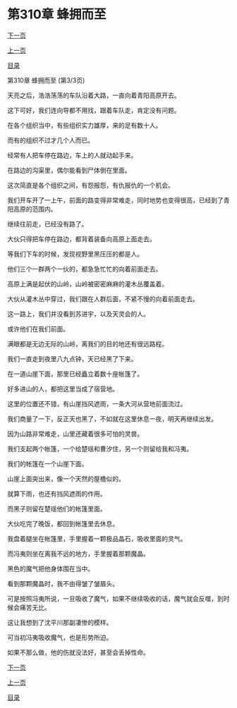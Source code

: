 <h1>第310章   蜂拥而至</h1>
            <div><p><a href="./930_%E7%AC%AC311%E7%AB%A0_%E8%87%AA%E4%B8%8D%E9%87%8F%E5%8A%9B.md">下一页</a></p><p><a href="./928_%E7%AC%AC310%E7%AB%A0_%E8%9C%82%E6%8B%A5%E8%80%8C%E8%87%B3.md">上一页</a></p><p><a href="../">目录</a></p></div>
            <div><p>第310章   蜂拥而至 (第3/3页)</p><p>天亮之后，浩浩荡荡的车队沿着大路，一直向着青阳高原开去。</p><p>这下可好，我们连向导都不用找，跟着车队走，肯定没有问题。</p><p>在各个组织当中，有些组织实力雄厚，来的足有数十人。</p><p>而有的组织不过才几个人而已。</p><p>经常有人把车停在路边，车上的人就动起手来。</p><p>在路边的沟渠里，偶尔能看到尸体倒在里面。</p><p>这次简直是各个组织之间，有怨报怨，有仇报仇的一个机会。</p><p>我们开车开了一上午，前面的路变得非常难走，同时地势也变得很高，已经到了青阳高原的范围内。</p><p>继续往前走，已经没有路了。</p><p>大伙只得把车停在路边，都背着装备向高原上面走去。</p><p>等我们下车的时候，发现视野里黑压压的都是人。</p><p>他们三个一群两个一伙的，都急急忙忙的向着前面走去。</p><p>高原上满是起伏的山岭，山岭被密密麻麻的灌木丛覆盖着。</p><p>大伙从灌木丛中穿过，我们跟在人群后面，不紧不慢的向着前面走去。</p><p>这一路上，我们并没看到苏进宇，以及天灵会的人。</p><p>或许他们在我们前面。</p><p>满眼都是无边无际的山岭，离我们的目的地还有很远路程。</p><p>我们一直走到夜里八九点钟，天已经黑了下来。</p><p>在一道山崖下面，那里已经矗立着数十座帐篷了。</p><p>好多进山的人，都把这里当成了宿营地。</p><p>这里的位置还不错，有山崖挡风遮雨，一条大河从营地前面流过。</p><p>我们商量了一下，反正天也黑了，不如就在这里休息一夜，明天再继续出发。</p><p>因为山路非常难走，山里还藏着很多可怕的灵兽。</p><p>我们支起两个帐篷，一个给楚瑶和曹汐住，另一个则留给我和冯夷。</p><p>我们的帐篷在一个山崖下面。</p><p>山崖上面突出来，像一个天然的屋檐似的。</p><p>就算下雨，也还有挡风遮雨的作用。</p><p>而黑子则留在楚瑶他们的帐篷里面。</p><p>大伙吃完了晚饭，都回到帐篷里去休息。</p><p>我盘着腿坐在帐篷里，手里握着一颗极品晶石，吸收里面的灵气。</p><p>而冯夷则坐在离我不远的地方，手里握着那颗魔晶。</p><p>黑色的魔气把他身体围在当中。</p><p>看到那颗魔晶时，我不由得皱了皱眉头。</p><p>可是按照冯夷所说，一旦吸收了魔气，如果不继续吸收的话，魔气就会反噬，到时候会痛苦无比。</p><p>这让我想到了沈平川那副凄惨的模样。</p><p>可当初冯夷吸收魔气，也是形势所迫。</p><p>如果不那么做，他的伤就没法好，甚至会丢掉性命。</p></div>
            <div><p><a href="./930_%E7%AC%AC311%E7%AB%A0_%E8%87%AA%E4%B8%8D%E9%87%8F%E5%8A%9B.md">下一页</a></p><p><a href="./928_%E7%AC%AC310%E7%AB%A0_%E8%9C%82%E6%8B%A5%E8%80%8C%E8%87%B3.md">上一页</a></p><p><a href="../">目录</a></p></div>